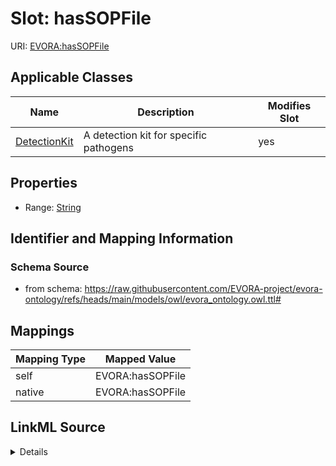 

# Slot: hasSOPFile



URI: [EVORA:hasSOPFile](https://raw.githubusercontent.com/EVORA-project/evora-ontology/refs/heads/main/models/owl/evora_ontology.owl.ttl#hasSOPFile)



<!-- no inheritance hierarchy -->





## Applicable Classes

| Name | Description | Modifies Slot |
| --- | --- | --- |
| [DetectionKit](DetectionKit.md) | A detection kit for specific pathogens |  yes  |







## Properties

* Range: [String](String.md)





## Identifier and Mapping Information







### Schema Source


* from schema: https://raw.githubusercontent.com/EVORA-project/evora-ontology/refs/heads/main/models/owl/evora_ontology.owl.ttl#




## Mappings

| Mapping Type | Mapped Value |
| ---  | ---  |
| self | EVORA:hasSOPFile |
| native | EVORA:hasSOPFile |




## LinkML Source

<details>
```yaml
name: hasSOPFile
from_schema: https://raw.githubusercontent.com/EVORA-project/evora-ontology/refs/heads/main/models/owl/evora_ontology.owl.ttl#
rank: 1000
alias: hasSOPFile
domain_of:
- Detection Kit
range: string

```
</details>